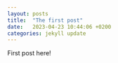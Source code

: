 ```yaml
---
layout: posts
title:  "The first post"
date:   2023-04-23 10:44:06 +0200
categories: jekyll update
---
```

First post here!